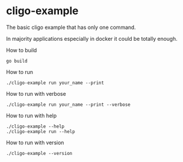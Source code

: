 # cligo-example

The basic cligo example that has only one command.

In majority applications especially in docker it could be totally enough.

How to build
```
go build
```

How to run
```
./cligo-example run your_name --print
```

How to run with verbose
```
./cligo-example run your_name --print --verbose
```

How to run with help
```
./cligo-example --help
./cligo-example run --help
```

How to run with version
```
./cligo-example --version
```